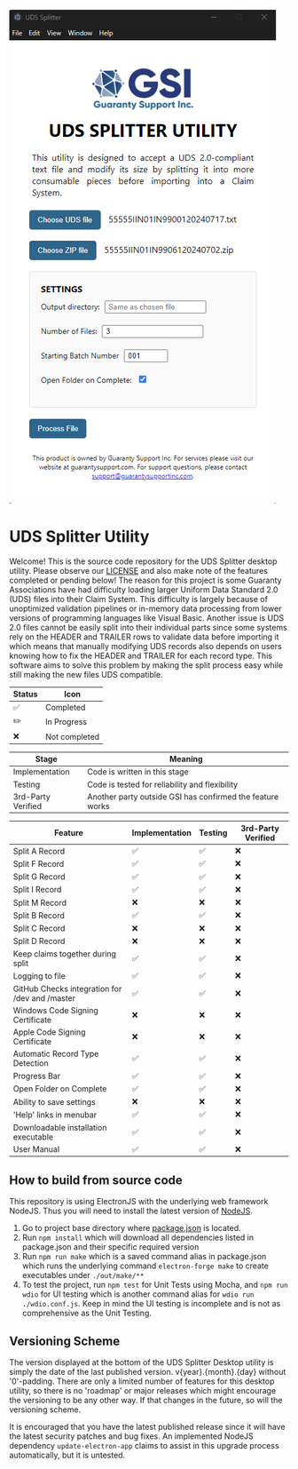 ![uds-splitter-screenshot.png](uds-splitter-screenshot.png)

# UDS Splitter Utility 
Welcome! This is the source code repository for the UDS Splitter desktop utility. Please observe our [LICENSE](LICENSE)
and also make note of the features completed or pending below! The reason for this project is some Guaranty Associations
have had difficulty loading larger Uniform Data Standard 2.0 (UDS) files into their Claim System. This difficulty is
largely because of unoptimized validation pipelines or in-memory data processing from lower versions of programming
languages like Visual Basic. Another issue is UDS 2.0 files cannot be easily split into their individual parts since
some systems rely on the HEADER and TRAILER rows to validate data before importing it which means that manually modifying
UDS records also depends on users knowing how to fix the HEADER and TRAILER for each record type. This software aims to
solve this problem by making the split process easy while still making the new files UDS compatible.

| Status             | Icon          |
|--------------------|---------------|
| :white_check_mark: | Completed     |
| :pencil2:          | In Progress   |
| :x:                | Not completed |


| Stage         | Meaning                                                   |
|---------------|-----------------------------------------------------------|
| Implementation | Code is written in this stage                             |
| Testing       | Code is tested for reliability and flexibility            |
| 3rd-Party Verified | Another party outside GSI has confirmed the feature works |


| Feature                                        | Implementation     | Testing            | 3rd-Party Verified |
|------------------------------------------------|--------------------|--------------------|--------------------|
| Split A Record                                 | :white_check_mark: | :white_check_mark: | :x:                |
| Split F Record                                 | :white_check_mark: | :white_check_mark: | :x:                |
| Split G Record                                 | :white_check_mark: | :white_check_mark: | :x:                |
| Split I Record                                 | :white_check_mark: | :white_check_mark: | :x:                |
| Split M Record                                 | :x:                | :x:                | :x:                |
| Split B Record                                 | :white_check_mark: | :white_check_mark: | :x:                |
| Split C Record                                 | :x:                | :x:                | :x:                |
| Split D Record                                 | :x:                | :x:                | :x:                |
| Keep claims together during split              | :white_check_mark: | :white_check_mark: | :x:                |
| Logging to file                                | :white_check_mark: | :white_check_mark: | :x:                |
| GitHub Checks integration for /dev and /master | :white_check_mark: | :white_check_mark: | :x:                |
| Windows Code Signing Certificate               | :x:                | :x:                | :x:                |
| Apple Code Signing Certificate                 | :x:                | :x:                | :x:                |
| Automatic Record Type Detection                | :white_check_mark: | :white_check_mark: | :x:                |
| Progress Bar                                   | :white_check_mark: | :white_check_mark: | :x:                |
| Open Folder on Complete                        | :white_check_mark: | :white_check_mark: | :x:                |
| Ability to save settings                       | :x:                | :x:                | :x:                |
| 'Help' links in menubar                        | :white_check_mark: | :white_check_mark: | :x:                |
| Downloadable installation executable           | :white_check_mark: | :white_check_mark: | :x:                |
| User Manual                                    | :white_check_mark: | :white_check_mark: | :x:                |


## How to build from source code
This repository is using ElectronJS with the underlying web framework NodeJS. Thus you will need to install the latest
version of [NodeJS](https://nodejs.org/en).
1. Go to project base directory where [package.json](package.json) is located.
2. Run `npm install` which will download all dependencies listed in package.json and their specific required version
3. Run `npm run make` which is a saved command alias in package.json which runs the underlying command `electron-forge make` to create executables under `./out/make/**`
4. To test the project, run `npm test` for Unit Tests using Mocha, and `npm run wdio` for UI testing which is another command alias for `wdio run ./wdio.conf.js`. Keep in mind the UI testing is incomplete and is not as comprehensive as the Unit Testing.

## Versioning Scheme
The version displayed at the bottom of the UDS Splitter Desktop utility is simply the date of the last published version.
v{year}.{month}.{day} without '0'-padding. There are only a limited number of features for this desktop utility, so there is no
'roadmap' or major releases which might encourage the versioning to be any other way. If that changes in the future, so will
the versioning scheme.

It is encouraged that you have the latest published release since it will have the latest security patches and bug fixes.
An implemented NodeJS dependency `update-electron-app` claims to assist in this upgrade process automatically, but it is untested.